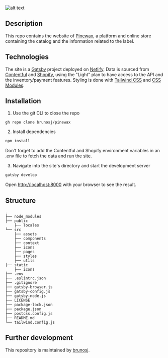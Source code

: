 ![alt text](https://pinewaxrecords.com/default-og-image.jpg)

## Description

This repo contains the website of [Pinewax](https://pinewaxrecords.com), a platform and online store containing the catalog and the information related to the label.

## Technologies

The site is a [Gatsby](https://www.gatsbyjs.com/) project deployed on [Netlify](https://netlify.com/). Data is sourced from [Contentful](https://www.contentful.com/) and [Shopify](https://www.shopify.com/), using the "Light" plan to have access to the API and the inventory/payment features. Styling is done with [Tailwind CSS](https://tailwindcss.com) and [CSS Modules](https://github.com/css-modules/css-modules).

## Installation

1. Use the git CLI to close the repo

```
gh repo clone brunosj/pinewax
```

2. Install dependencies

```bash
npm install
```

Don't forget to add the Contentful and Shopify environment variables in an .env file to fetch the data and run the site.

3. Navigate into the site's directory and start the development server

```bash
gatsby develop
```

Open [http://localhost:8000](http://localhost:8000) with your browser to see the result.

## Structure

```
.
├── node_modules
├── public
    ├── locales
└── src
    ├── assets
    ├── components
    ├── context
    ├── icons
    ├── pages
    ├── styles
    ├── utils
├── static
    ├── icons
├── .env
├── .eslintrc.json
├── .gitignore
├── gatsby-browser.js
├── gatsby-config.js
├── gatsby-node.js
├── LICENSE
├── package-lock.json
├── package.json
├── postcss.config.js
├── README.md
└── tailwind.config.js
```

## Further development

This repository is maintained by [brunosj](https://github.com/brunosj).
